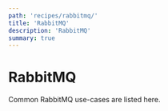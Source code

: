 ```yaml
---
path: 'recipes/rabbitmq/'
title: 'RabbitMQ'
description: 'RabbitMQ'
summary: true
---
```


# RabbitMQ

Common RabbitMQ use-cases are listed here.
